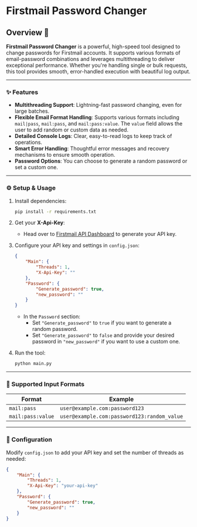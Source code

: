 # Firstmail Password Changer

## Overview 🚀
**Firstmail Password Changer** is a powerful, high-speed tool designed to change passwords for Firstmail accounts. It supports various formats of email-password combinations and leverages multithreading to deliver exceptional performance. Whether you're handling single or bulk requests, this tool provides smooth, error-handled execution with beautiful log output.

---

### ✨ Features
- **Multithreading Support**: Lightning-fast password changing, even for large batches.
- **Flexible Email Format Handling**: Supports various formats including `mail|pass`, `mail:pass`, and `mail:pass:value`. The `value` field allows the user to add random or custom data as needed.
- **Detailed Console Logs**: Clear, easy-to-read logs to keep track of operations.
- **Smart Error Handling**: Thoughtful error messages and recovery mechanisms to ensure smooth operation.
- **Password Options**: You can choose to generate a random password or set a custom one.

---

### ⚙️ Setup & Usage

1. Install dependencies:
    ```bash
    pip install -r requirements.txt
    ```

2. Get your **X-Api-Key**:
   - Head over to [Firstmail API Dashboard](https://firstmail.ltd/lk/api) to generate your API key.

3. Configure your API key and settings in `config.json`:
    ```json
    {
        "Main": {
            "Threads": 1,
            "X-Api-Key": ""
        },
        "Password": {
            "Generate_password": true,
            "new_password": ""
        }
    }
    ```

   - In the `Password` section:
     - Set `"Generate_password"` to `true` if you want to generate a random password.
     - Set `"Generate_password"` to `false` and provide your desired password in `"new_password"` if you want to use a custom one.

4. Run the tool:
    ```bash
    python main.py
    ```

---

### 📄 Supported Input Formats
| Format             | Example                                  |
|--------------------|------------------------------------------|
| `mail:pass`        | `user@example.com:password123`          |
| `mail:pass:value`  | `user@example.com:password123:random_value` |

---

### 🔧 Configuration
Modify `config.json` to add your API key and set the number of threads as needed:
```json
{
    "Main": {
        "Threads": 1,
        "X-Api-Key": "your-api-key"
    },
    "Password": {
        "Generate_password": true,
        "new_password": ""
    }
}

